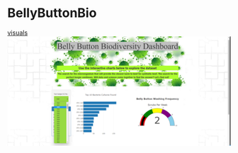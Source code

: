 # BellyButtonBio

[visuals](https://aceofhearts1.github.io/BellyButtonBio/)
![webpage](https://github.com/Aceofhearts1/BellyButtonBio/blob/main/webpage.png)
